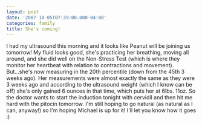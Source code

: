 ```yaml
---
layout: post
date: '2007-10-05T07:39:00.000-04:00'
categories: family
title: She's coming!
---
```


I had my ultrasound this morning and it looks like Peanut will be joining us tomorrow!  My fluid looks good, she's practicing her breathing, moving all around, and she did well on the Non-Stress Test (which is where they monitor her heartbeat with relation to contractions and movement).  But...she's now measuring in the 20th percentile (down from the 45th 3 weeks ago).  Her measurements were almost exactly the same as they were 3 weeks ago and according to the ultrasound weight (which I know can be off) she's only gained 6 ounces in that time, which puts her at 6lbs. 11oz.  So the doctor wants to start the induction tonight with cervidil and then hit me hard with the pitocin tomorrow.  I'm still hoping to go natural (as natural as I can, anyway!) so I'm hoping Michael is up for it!  I'll let you know how it goes :)